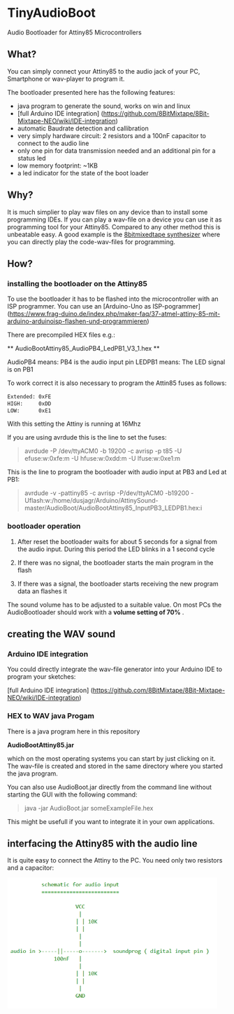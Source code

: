 # TinyAudioBoot
Audio Bootloader for Attiny85 Microcontrollers

## What?

You can simply connect your Attiny85 to the audio jack of your PC, Smartphone or wav-player to program it.

The bootloader presented here has the following features:

- java program to generate the sound, works on win and linux
- [full Arduino IDE integration] (https://github.com/8BitMixtape/8Bit-Mixtape-NEO/wiki/IDE-integration)
- automatic Baudrate detection and callibration
- very simply hardware circuit: 2 resistors and a 100nF capacitor to connect to the audio line
- only one pin for data transmission needed and an additional pin for a status led
- low memory footprint: ~1KB
- a led indicator for the state of the boot loader

## Why?

It is much simplier to play wav files on any device than to install some programming IDEs.
If you can play a wav-file on a device you can use it as programming tool for your Attiny85.
Compared to any other method this is unbeatable easy.
A good example is the [8bitmixedtape synthesizer](https://8bitmixtape.github.io/) where you can directly play the code-wav-files for programming.

## How?

### installing the bootloader on the Attiny85

To use the bootloader it has to be flashed into the microcontroller with an ISP programmer.
You can use an [Arduino-Uno as ISP-pogrammer] (https://www.frag-duino.de/index.php/maker-faq/37-atmel-attiny-85-mit-arduino-arduinoisp-flashen-und-programmieren)

There are precompiled HEX files e.g.:

** AudioBootAttiny85_AudioPB4_LedPB1_V3_1.hex **

AudioPB4 means: PB4 is the audio input pin
LEDPB1 means: The LED signal is on PB1

To work correct it is also necessary to program the Attin85 fuses as follows:

	Extended: 0xFE
	HIGH:     0xDD
	LOW:      0xE1

With this setting the Attiny is running at 16Mhz

If you are using avrdude this is the line to set the fuses:
> avrdude -P /dev/ttyACM0 -b 19200 -c avrisp -p t85 -U efuse:w:0xfe:m -U
hfuse:w:0xdd:m -U lfuse:w:0xe1:m

This is the line to program the bootloader with audio input at PB3 and Led at PB1:
> avrdude -v -pattiny85 -c avrisp -P/dev/ttyACM0 -b19200
-Uflash:w:/home/dusjagr/Arduino/AttinySound-master/AudioBoot/AudioBootAttiny85_InputPB3_LEDPB1.hex:i


### bootloader operation

1. After reset the bootloader waits for about 5 seconds for a signal from the audio input. 
   During this period the LED blinks in a 1 second cycle
   
2. If there was no signal, the bootloader starts the main program in the flash 

3. If there was a signal, the bootloader starts receiving the new program data an flashes it

The sound volume has to be adjusted to a suitable value. 
On most PCs the AudioBootloader should work with a **volume setting of 70%** .

	
## creating the WAV sound

### Arduino IDE integration

You could directly integrate the wav-file generator into your Arduino IDE to program your sketches:

[full Arduino IDE integration] (https://github.com/8BitMixtape/8Bit-Mixtape-NEO/wiki/IDE-integration)

### HEX to WAV java Progam

There is a java program here in this repository

**AudioBootAttiny85.jar**

which on the most operating systems you can start by just clicking on it. 
The wav-file is created and stored in the same directory where you started the java program. 

You can also use AudioBoot.jar directly from the command line without starting the GUI with the following command:

> java -jar AudioBoot.jar someExampleFile.hex

This might be usefull if you want to integrate it in your own applications.

## interfacing the Attiny85 with the audio line

It is quite easy to connect the Attiny to the PC. You need only two resistors and a capacitor:

<p align="left">
  <img src="/doc/audioInputSchematic.PNG" width="480"/>
</p>




